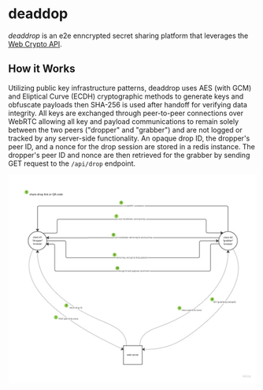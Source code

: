 # deaddop

*deaddrop* is an e2e enncrypted secret sharing platform that leverages the [Web Crypto API](https://developer.mozilla.org/en-US/docs/Web/API/Web_Crypto_API).

## How it Works

Utilizing public key infrastructure patterns, deaddrop uses AES (with GCM) and Eliptical Curve (ECDH) cryptographic methods to generate keys and obfuscate payloads then SHA-256 is used after handoff for verifying data integrity. All keys are exchanged through peer-to-peer connections over WebRTC allowing all key and payload communications to remain solely between the two peers ("dropper" and "grabber") and are not logged or tracked by any server-side functionality. An opaque drop ID, the dropper's peer ID, and a nonce for the drop session are stored in a redis instance. The dropper's peer ID and nonce are then retrieved for the grabber by sending GET request to the `/api/drop` endpoint.

![deaddrop diagram](assets/deaddrop.jpeg)
